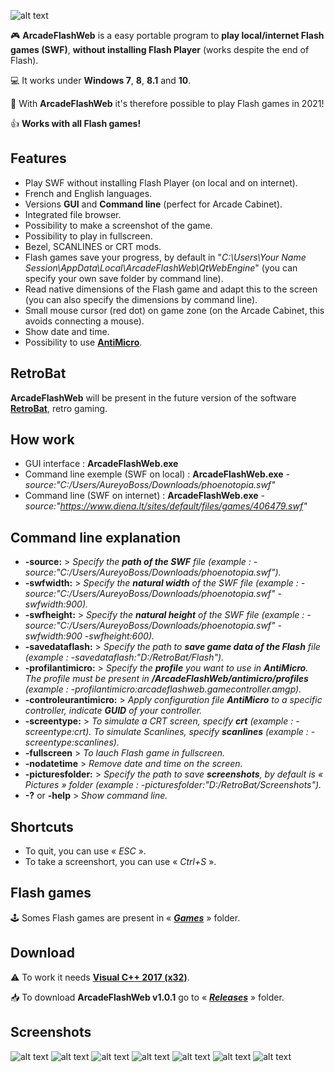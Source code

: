 ![alt text](https://github.com/aureyoboss/ArcadeFlashWeb/blob/main/screenshots/ArcadeFlashWeb.png?raw=true)

🎮 **ArcadeFlashWeb** is a easy portable program to **play local/internet Flash games (SWF)**, **without installing Flash Player** (works despite the end of Flash).

💻 It works under **Windows 7**, **8**, **8.1** and **10**.

:tada: With **ArcadeFlashWeb** it's therefore possible to play Flash games in 2021!

👍 **Works with all Flash games!**

## Features
- Play SWF without installing Flash Player (on local and on internet).
- French and English languages.
- Versions **GUI** and **Command line** (perfect for Arcade Cabinet).
- Integrated file browser.
- Possibility to make a screenshot of the game.
- Possibility to play in fullscreen.
- Bezel, SCANLINES or CRT mods.
- Flash games save your progress, by default in "*C:\Users\Your Name Session\AppData\Local\ArcadeFlashWeb\QtWebEngine*" (you can specify your own save folder by command line).
- Read native dimensions of the Flash game and adapt this to the screen (you can also specify the dimensions by command line).
- Small mouse cursor (red dot) on game zone (on the Arcade Cabinet, this avoids connecting a mouse).
- Show date and time.
- Possibility to use [**AntiMicro**](https://github.com/AntiMicro/antimicro "AntiMicro's Homepage").

## RetroBat
**ArcadeFlashWeb** will be present in the future version of the software [**RetroBat**](https://www.retrobat.ovh/ "RetroBat"), retro gaming.

## How work
- GUI interface : **ArcadeFlashWeb.exe**
- Command line exemple (SWF on local) : **ArcadeFlashWeb.exe** *-source:"C:/Users/AureyoBoss/Downloads/phoenotopia.swf"*
- Command line (SWF on internet) : **ArcadeFlashWeb.exe** *-source:"https://www.diena.lt/sites/default/files/games/406479.swf"*

## Command line explanation
- **-source:** > *Specify the **path of the SWF** file (example : -source:"C:/Users/AureyoBoss/Downloads/phoenotopia.swf").*
- **-swfwidth:** > *Specify the **natural width** of the SWF file (example : -source:"C:/Users/AureyoBoss/Downloads/phoenotopia.swf" -swfwidth:900).*
- **-swfheight:** > *Specify the **natural height** of the SWF file (example : -source:"C:/Users/AureyoBoss/Downloads/phoenotopia.swf" -swfwidth:900 -swfheight:600).*
- **-savedataflash:** > *Specify the path to **save game data of the Flash** file (example : -savedataflash:"D:/RetroBat/Flash").*
- **-profilantimicro:** > *Specify the **profile** you want to use in **AntiMicro**. The profile must be present in **/ArcadeFlashWeb/antimicro/profiles** (example : -profilantimicro:arcadeflashweb.gamecontroller.amgp).*
- **-controleurantimicro:** > *Apply configuration file **AntiMicro** to a specific controller, indicate **GUID** of your controller.*
- **-screentype:** > *To simulate a CRT screen, specify **crt** (example : -screentype:crt). To simulate Scanlines, specify **scanlines** (example : -screentype:scanlines).*
- **-fullscreen** > *To lauch Flash game in fullscreen.*
- **-nodatetime** > *Remove date and time on the screen.*
- **-picturesfolder:** > *Specify the path to save **screenshots**, by default is « Pictures » folder (example : -picturesfolder:"D:/RetroBat/Screenshots").*
- **-?** or **-help** > *Show command line.*

## Shortcuts
* To quit, you can use « *ESC* ».
* To take a screenshort, you can use « *Ctrl+S* ».

## Flash games
🕹 Somes Flash games are present in « *[**Games**](https://github.com/aureyoboss/ArcadeFlashWeb/tree/main/games "")* » folder.

## Download
⚠ To work it needs [**Visual C++ 2017 (x32)**](https://support.microsoft.com/fr-fr/topic/derniers-t%C3%A9l%C3%A9chargements-pris-en-charge-de-visual-c-2647da03-1eea-4433-9aff-95f26a218cc0 "").

📥 To download **ArcadeFlashWeb v1.0.1** go to « *[**Releases**](https://github.com/aureyoboss/ArcadeFlashWeb/releases/tag/v1.0.1 "")* » folder.

## Screenshots
![alt text](https://github.com/aureyoboss/ArcadeFlashWeb/blob/main/screenshots/ArcadeFlashWeb_01.jpg?raw=true)
![alt text](https://github.com/aureyoboss/ArcadeFlashWeb/blob/main/screenshots/ArcadeFlashWeb_02.jpg?raw=true)
![alt text](https://github.com/aureyoboss/ArcadeFlashWeb/blob/main/screenshots/ArcadeFlashWeb_03.jpg?raw=true)
![alt text](https://github.com/aureyoboss/ArcadeFlashWeb/blob/main/screenshots/ArcadeFlashWeb_04.jpg?raw=true)
![alt text](https://github.com/aureyoboss/ArcadeFlashWeb/blob/main/screenshots/ArcadeFlashWeb_05.jpg?raw=true)
![alt text](https://github.com/aureyoboss/ArcadeFlashWeb/blob/main/screenshots/ArcadeFlashWeb_06.jpg?raw=true)
![alt text](https://github.com/aureyoboss/ArcadeFlashWeb/blob/main/screenshots/ArcadeFlashWeb_07.jpg?raw=true)
